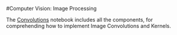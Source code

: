 #Computer Vision: Image Processing

The [Convolutions](https://github.com/mohdsaadoon/ComputerVision/blob/main/Image-Processing/Convolutions.ipynb) notebook includes all the components, for comprehending how to implement Image Convolutions and Kernels.
